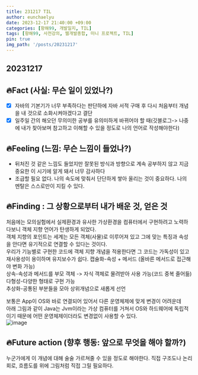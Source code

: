 ```yaml
---
title: 231217 TIL
author: eunchaelyu
date: 2023-12-17 21:40:00 +09:00
categories: [항해99, 개발일지, TIL]
tags: [항해99, 사전강의, 웹개발종합, 미니 프로젝트, TIL]
pin: true
img_path: '/posts/20231217'
---
```


## 20231217
      
## 🔥Fact (사실: 무슨 일이 있었나?)        
- [x]    자바의 기본기가 너무 부족하다는 판단하에 자바 서적 구매 후 다시 처음부터 개념을 내 것으로 소화시켜야겠다고 결단    
- [x]    일주일 간의 해오던 무의미한 공부를 유의미하게 바뀌어야 할 때(깃블로그-> 나중에 내가 찾아보며 참고하고 이해할 수 있을 정도로 나의 언어로 작성해야한다)

## 🔥Feeling (느낌: 무슨 느낌이 들었나?)          
  -   뒤처진 것 같은 느낌도 들었지만 잘못된 방식과 방향으로 계속 공부하지 않고 지금 중요한 이 시기에 알게 돼서 너무 감사하다
  -   조급할 필요 없다. 나의 속도에 맞춰서 단단하게 쌓아 올리는 것이 중요하다. 나의 멘탈은 스스로만이 지킬 수 있다.
  
## 🔥Finding : 그 상황으로부터 내가 배운 것, 얻은 것         
  처음에는 모의실험에서 실제환경과 유사한 가상환경을 컴퓨터에서 구현하려고 노력하다보니 객체 지향 언어가 탄생하게 되었다.  
객체 지향의 포인트는 세계는 모든 객체(사물)로 이루어져 있고 그에 맞는 특징과 속성을 안다면 유기적으로 연결할 수 있다는 것이다.    
우리가 기능별로 구현한 코드에 객체 지향 개념을 적용한다면 그 코드는 가독성이 있고 재사용성이 용이하며 유지보수가 쉽다.
캡슐화-속성 + 메서드 (올바른 메서드로 접근해야 변화 가능)      
상속-속성과 메서드를 부모 객체 -> 자식 객체로 물려받아 사용 가능(코드 중복 줄어듦)  
다형성-다양한 형태로 구현 가능    
추상화-공통된 부분들을 모아 상위개념으로 새롭게 선언
 
보통은 App이 OS와 바로 연결되어 있어서 다른 운영체제에 맞게 변경이 어려운데    
아래 그림과 같이 Java는 Jvm이라는 가상 컴퓨터를 거쳐서 OS와 하드웨어에 독립적이기 때문에 어떤 운영체제이더라도 변경없이 사용할 수 있다.    
![image](https://github.com/eunchaelyu/eunchaelyu.github.io/assets/119996957/1df273db-9275-43b3-94f1-dadbd780ed19)

    
## 🔥Future action (향후 행동: 앞으로 무엇을 해야 할까?)             
  누군가에게 이 개념에 대해 술술 가르쳐줄 수 있을 정도로 해야한다.
  직접 구조도나 논리 회로, 흐름도를 위에 그림처럼 직접 그릴 필요하다.
  




